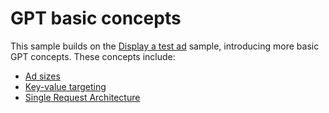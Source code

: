 # GPT basic concepts

This sample builds on the [Display a test ad][sample_test_ad] sample,
introducing more basic GPT concepts. These concepts include:

* [Ad sizes][guide_ad_sizes]
* [Key-value targeting][guide_targeting]
* [Single Request Architecture][guide_sra]

[guide_ad_sizes]: https://developers.google.com/publisher-tag/guides/ad-sizes
[guide_sra]: https://developers.google.com/publisher-tag/guides/ad-best-practices#use_single_request_architecture_correctly
[guide_targeting]: https://developers.google.com/publisher-tag/guides/key-value-targeting

[sample_test_ad]: https://developers.google.com/publisher-tag/samples/display-test-ad
